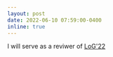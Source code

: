 ```yaml
---
layout: post
date: 2022-06-10 07:59:00-0400
inline: true
---
```


I will serve as a reviwer of [LoG'22]()